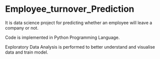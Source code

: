 # Employee_turnover_Prediction
It is data science project for predicting whether an employee will leave a company or not.  

Code is implemented in Python Programming Language.

Exploratory Data Analysis is performed to better understand and visualise data and train model.

